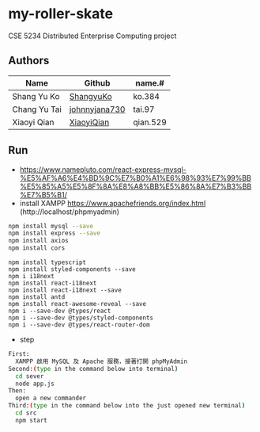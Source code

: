 # my-roller-skate

CSE 5234 Distributed Enterprise Computing project

## Authors

| Name         | Github                                                       | name.#   |
| ------------ | ------------------------------------------------------------ | -------- |
| Shang Yu Ko  | [ShangyuKo](https://github.com/ShangyuKo)                    | ko.384   |
| Chang Yu Tai | [johnnyjana730](https://github.com/johnnyjana730) | tai.97   |
| Xiaoyi Qian  | [XiaoyiQian](https://github.com/XiaoyiQian) | qian.529 |

## Run

- https://www.namepluto.com/react-express-mysql-%E5%AF%A6%E4%BD%9C%E7%B0%A1%E6%98%93%E7%99%BB%E5%85%A5%E5%8F%8A%E8%A8%BB%E5%86%8A%E7%B3%BB%E7%B5%B1/
- install XAMPP https://www.apachefriends.org/index.html (http://localhost/phpmyadmin)

```bash
npm install mysql --save
npm install express --save
npm install axios
npm install cors
```

```
npm install typescript
npm install styled-components --save
npm i i18next
npm install react-i18next
npm install react-i18next --save
npm install antd
npm install react-awesome-reveal --save
npm i --save-dev @types/react
npm i --save-dev @types/styled-components
npm i --save-dev @types/react-router-dom
```

- step
```bash
First:
  XAMPP 啟用 MySQL 及 Apache 服務，接著打開 phpMyAdmin
Second:(type in the command below into terminal)
  cd sever 
  node app.js
Then: 
  open a new commander
Third:(type in the command below into the just opened new terminal)
  cd src
  npm start
```
